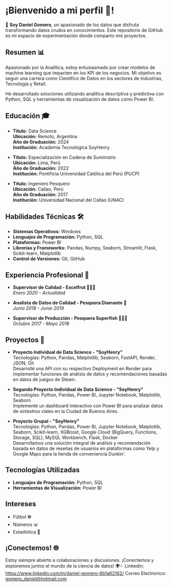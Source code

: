 # ¡Bienvenido a mi perfil 🚀!

👋 **Soy Daniel Gomero**, un apasionado de los datos que disfruta transformando datos crudos en conocimientos. Este repositorio de GitHub es mi espacio de experimentación donde comparto mis proyectos.

## Resumen 📊

Apasionado por la Analítica, estoy entusiasmado por crear modelos de machine learning que impacten en los KPI de los negocios. Mi objetivo es seguir una carrera como Científico de Datos en los sectores de Industrias, Tecnología y Retail.

He desarrollado soluciones utilizando analítica descriptiva y predictiva con Python, SQL y herramientas de visualización de datos como Power BI.

## Educación 🎓

- **Título:** Data Science  
  **Ubicación:** Remoto, Argentina  
  **Año de Graduación:** 2024  
  **Institución:** Academia Tecnológica SoyHenry

- **Título:** Especialización en Cadena de Suministro  
  **Ubicación:** Lima, Perú  
  **Año de Graduación:** 2022  
  **Institución:** Pontificia Universidad Católica del Perú (PUCP)

- **Título:** Ingeniero Pesquero  
  **Ubicación:** Callao, Perú  
  **Año de Graduación:** 2017  
  **Institución:** Universidad Nacional del Callao (UNAC)

## Habilidades Técnicas 🛠️

- **Sistemas Operativos:** Windows
- **Lenguajes de Programación:** Python, SQL
- **Plataformas:** Power BI
- **Librerías y Frameworks:** Pandas, Numpy, Seaborn, Streamlit, Flask, Scikit-learn, Matplotlib
- **Control de Versiones:** Git, GitHub

## Experiencia Profesional 💼

- **Supervisor de Calidad - Excelfrut 👷🏼‍♂️**  
  _Enero 2020 - Actualidad_

- **Analista de Datos de Calidad - Pesquera Diamante 🏦**  
  _Junio 2018 - Junio 2019_

- **Supervisor de Producción - Pesquera Superfish 👷🏼‍♂️**  
  _Octubre 2017 - Mayo 2018_

## Proyectos 🌟

- **Proyecto Individual de Data Science - "SoyHenry"**  
  Tecnologías: Python, Pandas, Matplotlib, Seaborn, FastAPI, Render, JSON, Git  
  Desarrollé una API con su respectivo Deployment en Render para implementar funciones de análisis de datos y recomendaciones basadas en datos de juegos de Steam.

- **Segundo Proyecto Individual de Data Science - "SoyHenry"**  
  Tecnologías: Python, Pandas, Power BI, Jupyter Notebook, Matplotlib, Seaborn  
  Implementé un dashboard interactivo con Power BI para analizar datos de siniestros viales en la Ciudad de Buenos Aires.

- **Proyecto Grupal - "SoyHenry"**  
  Tecnologías: Python, Pandas, Power BI, Jupyter Notebook, Matplotlib, Seaborn, Scikit-learn, XGBoost, Google Cloud (BigQuery, Functions, Storage, SQL), MySQL Workbench, Flask, Docker  
  Desarrollamos una solución integral de análisis y recomendación basada en datos de reseñas de usuarios en plataformas como Yelp y Google Maps para la tienda de conveniencia Dunkin'.

## Tecnologías Utilizadas

- **Lenguajes de Programación:** Python, SQL
- **Herramientas de Visualización:** Power BI

## Intereses

- Fútbol ⚽️
- Números 📊
- Estadística 🏦

## ¡Conectemos! 🌐

Estoy siempre abierto a colaboraciones y discusiones. ¡Conectemos y exploremos juntos el mundo de la ciencia de datos! 🌍✨
Linkedin: https://www.linkedin.com/in/daniel-gomero-6b1a62162/
Correo Electronico: gomero_daniel@hotmail.com
